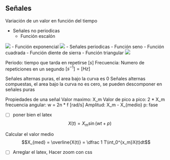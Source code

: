## Señales
Variación de un valor en función del tiempo
- Señales no periodicas
	- Función escalón
<img src="https://upload.wikimedia.org/wikipedia/commons/thumb/d/d9/Dirac_distribution_CDF.svg/325px-Dirac_distribution_CDF.svg.png" class="center">	
 - Función exponencial
<img src="https://qph.cf2.quoracdn.net/main-qimg-9c9abe3691f16c5111643244eaef84f7.webp" class="center">
- Señales periodicas
	- Función seno
	- Función cuadrada
	- Función diente de sierra
	- Función triangular
<img src="https://upload.wikimedia.org/wikipedia/commons/thumb/7/77/Waveforms.svg/350px-Waveforms.svg.png" class="center">


Periodo: tiempo que tarda en repetirse $[s]$
Frecuencia: Numero de repeticiones en un segundo $[s^{-1}] = [Hz]$

Señales alternas puras, el area bajo la curva es 0
Señales alternas compuestas, el area bajo la curva no es cero, se pueden descomponer en señales puras

Propiedades de una señal
Valor maximo: X_m
Valor de pico a pico: 2 * X_m
frecuencia angular: w = 2n * f [rad/s]
Amplitud: X_m - X_{medio}
p: fase
- [ ] poner bien el latex
$$X(t) = X_m\sin(wt+p)$$

Calcular el valor medio
$$X_{med} = \overline{X(t)} = \dfrac 1 T\int_0^{x_m}X(t)dt$$

- [ ] Arreglar el latex, Hacer zoom con css